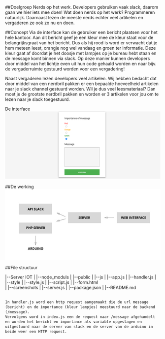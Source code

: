 ##Doelgroep
Nerds op het werk. Developers gebruiken vaak slack, daarom gaan we hier iets mee doen! 
Wat doen nerds op het werk? Programmeren natuurlijk. Daarnaast lezen de meeste nerds echter veel artikelen en vergaderen ze ook zo nu en doen.

##Concept
Via de interface kan de gebruiker een bericht plaatsen voor het hele kantoor. 
Aan dit bericht geef je een kleur mee de kleur staat voor de belangrijksgraat van het bericht. Dus als hij rood is word er verwacht dat je hem meteen leest, orangje nog wel vandaag en groen ter informatie. Deze kleur gaat af doordat je het doosje met lampjes op je bureau hebt staan en de message komt binnen via slack. Op deze manier kunnen developers door middel van het lichtje even uit hun code gehaald worden en naar bijv. de vergaderruimte gestuurd worden voor een vergadering!

Naast vergaderen lezen developers veel artikelen. Wij hebben bedacht dat door middel van een nerdbril pakken er een bepaalde hoeveelheid artikelen naar je slack channel gestuurd worden. Wil je dus veel leesmateriaal? Dan moet je de grootste nerdbril pakken en worden er 3 artikelen voor jou om te lezen naar je slack toegestuurd.

De interface
![alt tag](screenshots/interface.png) 

##De werking
![alt tag](screenshots/flowchart.jpg) 

##File structuur

|--Server IOT
|	|--node_moduls
|   |--public
|   	|--js
|			|--app.js
|			|--handler.js
|		|--style
|			|--style.js
|			|--script.js
|		|--form.html  
|   |--screenshots
|   |--server.js
|   |--package.json
|   |--README.md
```

In handler.js word een http request aangemaakt die de url message (bericht) en de importance (kleur lampjes) meestuurd naar de backend (/message). 
Vervolgens word in index.js een de request naar /message afgehandelt en worden het bericht en importance als variable opgeslagen en uitgestuurd naar de server van slack en de server van de arduino in beide weer een HTTP request. 
